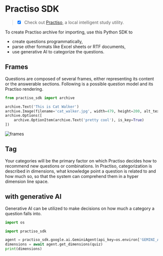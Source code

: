 # Practiso SDK

> - [x] Check out [Practiso](https://github.com/PractisoDevelopers/Practiso), a local intelligent study utility.

To create Practiso archive for importing, use this Python SDK to

- create questions programmatically,
- parse other formats like Excel sheets or RTF documents,
- use generative AI to categorize the questions.

## Frames

Questions are composed of several frames, either representing its content
or the answerable sections. Following is a possible question model and its
Practiso rendering.

```python
from practiso_sdk import archive

archive.Text('This is Cat Walker')
archive.Image(filename='cat_walker.jpg', width=479, height=200, alt_text="People's favour cat DJ")
archive.Options([
    archive.OptionItem(archive.Text('pretty cool'), is_key=True)
])
```
![frames](assets/frames.png)

## Tag
Your categories will be the primary factor on which Practiso decides how to
recommend new questions or combinations. In Practiso, categorization is described in
dimensions, what knowledge point a question is related to and how much so,
so that the system can comprehend them in a hyper dimension line space.

## with generative AI

Generative AI can be utilized to make decisions on how much a category a
question falls into.

```python
import os

import practiso_sdk

agent = practiso_sdk.google.ai.GeminiAgent(api_key=os.environ['GEMINI_API_KEY'])
dimensions = await agent.get_dimensions(quiz)
print(dimensions)
```
